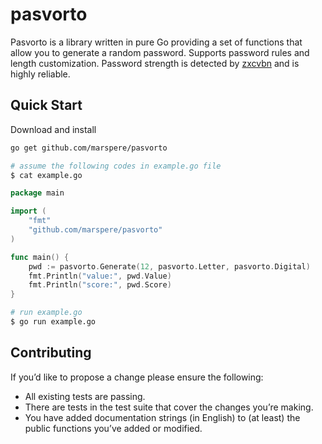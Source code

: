 # pasvorto

Pasvorto is a library written in pure Go providing a set of functions that allow you to generate a random password. 
Supports password rules and length customization. Password strength is detected by [zxcvbn](https://github.com/dropbox/zxcvbn) and is highly reliable.

## Quick Start

Download and install

```bash
go get github.com/marspere/pasvorto
```

```bash
# assume the following codes in example.go file
$ cat example.go
```

```go
package main

import (
	"fmt"
	"github.com/marspere/pasvorto"
)

func main() {
	pwd := pasvorto.Generate(12, pasvorto.Letter, pasvorto.Digital)
	fmt.Println("value:", pwd.Value)
	fmt.Println("score:", pwd.Score)
}
```

```bash
# run example.go
$ go run example.go
```

## Contributing

If you’d like to propose a change please ensure the following:

- All existing tests are passing.
- There are tests in the test suite that cover the changes you’re making.
- You have added documentation strings (in English) to (at least) the public functions you’ve added or modified.